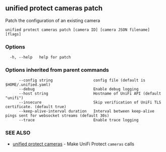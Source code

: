 ## unified protect cameras patch

Patch the configuration of an existing camera

```
unified protect cameras patch [camera ID] [camera JSON filename] [flags]
```

### Options

```
  -h, --help   help for patch
```

### Options inherited from parent commands

```
      --config string                  config file (default is $HOME/.unified.yaml)
      --debug                          Enable debug logging
      --host string                    Hostname of UniFi API (default "unifi")
      --insecure                       Skip verification of UniFi TLS certificate. (default true)
      --keep-alive-interval duration   Interval between keep-alive pings sent for websocket streams (default 30s)
      --trace                          Enable trace logging
```

### SEE ALSO

* [unified protect cameras](unified_protect_cameras.md)	 - Make UniFi Protect `cameras` calls

